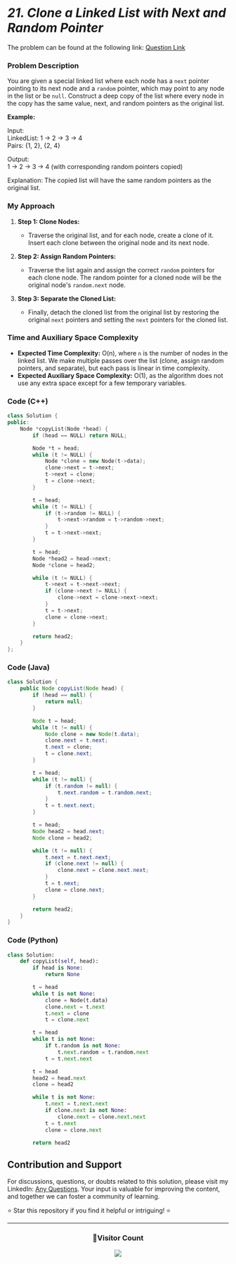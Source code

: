 # _21. Clone a Linked List with Next and Random Pointer_

The problem can be found at the following link: [Question Link](https://www.geeksforgeeks.org/problems/clone-a-linked-list-with-next-and-random-pointer/1)

### Problem Description

You are given a special linked list where each node has a `next` pointer pointing to its next node and a `random` pointer, which may point to any node in the list or be `null`. Construct a deep copy of the list where every node in the copy has the same value, next, and random pointers as the original list.

**Example:**

Input:  
LinkedList: 1 -> 2 -> 3 -> 4  
Pairs: {1, 2}, {2, 4}

Output:  
1 -> 2 -> 3 -> 4 (with corresponding random pointers copied)

Explanation: The copied list will have the same random pointers as the original list.

### My Approach

1. **Step 1: Clone Nodes:**

   - Traverse the original list, and for each node, create a clone of it. Insert each clone between the original node and its next node.

2. **Step 2: Assign Random Pointers:**

   - Traverse the list again and assign the correct `random` pointers for each clone node. The random pointer for a cloned node will be the original node's `random.next` node.

3. **Step 3: Separate the Cloned List:**
   - Finally, detach the cloned list from the original list by restoring the original `next` pointers and setting the `next` pointers for the cloned list.

### Time and Auxiliary Space Complexity

- **Expected Time Complexity:** O(n), where `n` is the number of nodes in the linked list. We make multiple passes over the list (clone, assign random pointers, and separate), but each pass is linear in time complexity.
- **Expected Auxiliary Space Complexity:** O(1), as the algorithm does not use any extra space except for a few temporary variables.

### Code (C++)

```cpp
class Solution {
public:
    Node *copyList(Node *head) {
        if (head == NULL) return NULL;

        Node *t = head;
        while (t != NULL) {
            Node *clone = new Node(t->data);
            clone->next = t->next;
            t->next = clone;
            t = clone->next;
        }

        t = head;
        while (t != NULL) {
            if (t->random != NULL) {
                t->next->random = t->random->next;
            }
            t = t->next->next;
        }

        t = head;
        Node *head2 = head->next;
        Node *clone = head2;

        while (t != NULL) {
            t->next = t->next->next;
            if (clone->next != NULL) {
                clone->next = clone->next->next;
            }
            t = t->next;
            clone = clone->next;
        }

        return head2;
    }
};
```

### Code (Java)

```java
class Solution {
    public Node copyList(Node head) {
        if (head == null) {
            return null;
        }

        Node t = head;
        while (t != null) {
            Node clone = new Node(t.data);
            clone.next = t.next;
            t.next = clone;
            t = clone.next;
        }

        t = head;
        while (t != null) {
            if (t.random != null) {
                t.next.random = t.random.next;
            }
            t = t.next.next;
        }

        t = head;
        Node head2 = head.next;
        Node clone = head2;

        while (t != null) {
            t.next = t.next.next;
            if (clone.next != null) {
                clone.next = clone.next.next;
            }
            t = t.next;
            clone = clone.next;
        }

        return head2;
    }
}
```

### Code (Python)

```python
class Solution:
    def copyList(self, head):
        if head is None:
            return None

        t = head
        while t is not None:
            clone = Node(t.data)
            clone.next = t.next
            t.next = clone
            t = clone.next

        t = head
        while t is not None:
            if t.random is not None:
                t.next.random = t.random.next
            t = t.next.next

        t = head
        head2 = head.next
        clone = head2

        while t is not None:
            t.next = t.next.next
            if clone.next is not None:
                clone.next = clone.next.next
            t = t.next
            clone = clone.next

        return head2
```

## Contribution and Support

For discussions, questions, or doubts related to this solution, please visit my LinkedIn: [Any Questions](https://www.linkedin.com/in/patel-hetkumar-sandipbhai-8b110525a/). Your input is valuable for improving the content, and together we can foster a community of learning.

⭐ Star this repository if you find it helpful or intriguing! ⭐

---

<div align=center>
  <h3><b>📍Visitor Count</b></h3>
</div>

<p align="center">   
  <img src="https://visitor-badge.laobi.icu/badge?page_id=Hunterdii.GeeksforGeeks-POTD" />  
</p>
